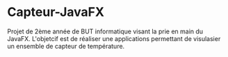# Capteur-JavaFX

Projet de 2ème année de BUT informatique visant la prie en main du JavaFX.
L'objetcif est de réaliser une applications permettant de visulasier un ensemble de capteur de température.
